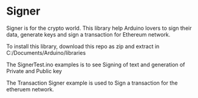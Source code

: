 # Signer
Signer is for the crypto world. This library help Arduino lovers to sign their data, generate keys and sign a transaction for Ethereum network.

To install this library, download this repo as zip and extract in C:/Documents/Arduino/libraries

The SignerTest.ino examples is to see Signing of text and generation of Private and Public key

The Transaction Signer example is used to Sign a transaction for the etheruem network.
